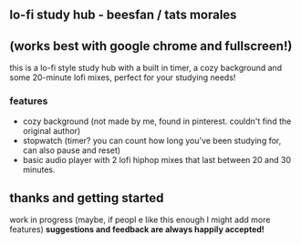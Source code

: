 ## lo-fi study hub - beesfan / tats morales
## (works best with google chrome and fullscreen!)

this is a lo-fi style study hub with a built in timer, a cozy background and some 20-minute lofi mixes, perfect for your studying needs!

### features
- cozy background (not made by me, found in pinterest. couldn't find the original author)
- stopwatch (timer? you can count how long you've been studying for, can also pause and reset)
- basic audio player with 2 lofi hiphop mixes that last between 20 and 30 minutes.

## thanks and getting started
work in progress (maybe, if peopl
e like this enough I might add more features) **suggestions and feedback are always happily accepted!**
